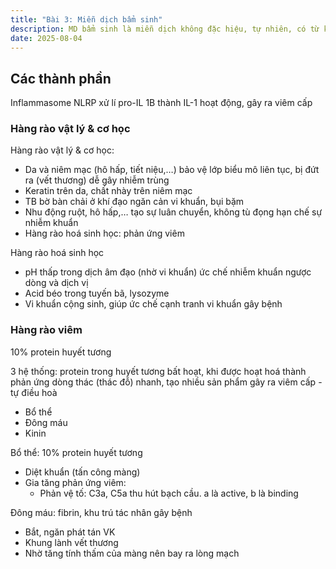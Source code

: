 ```yaml
---
title: "Bài 3: Miễn dịch bẩm sinh"
description: MD bẩm sinh là miễn dịch không đặc hiệu, tự nhiên, có từ khi sinh ra
date: 2025-08-04
---
```


## Các thành phần

Inflammasome NLRP xử lí pro-IL 1B thành IL-1 hoạt động, gây ra viêm cấp

### Hàng rào vật lý & cơ học

Hàng rào vật lý & cơ học:

- Da và niêm mạc (hô hấp, tiết niệu,…) bảo vệ lớp biểu mô liên tục, bị đứt ra (vết thương) dễ gây nhiễm trùng
- Keratin trên da, chất nhày trên niêm mạc
- TB bờ bàn chải ở khí đạo ngăn cản vi khuẩn, bụi bặm
- Nhu động ruột, hô hấp,… tạo sự luân chuyển, không tù đọng hạn chế sự nhiễm khuẩn
- Hàng rào hoá sinh học: phản ứng viêm

Hàng rào hoá sinh học

- pH thấp trong dịch âm đạo (nhờ vi khuẩn) ức chế nhiễm khuẩn ngược dòng và dịch vị
- Acid béo trong tuyến bã, lysozyme
- Vi khuẩn cộng sinh, giúp ức chế cạnh tranh vi khuẩn gây bệnh

### Hàng rào viêm

10% protein huyết tương

3 hệ thống: protein trong huyết tương bất hoạt, khi được hoạt hoá thành phản ứng dòng thác (thác đỗ) nhanh, tạo nhiều sản phẩm gây ra viêm cấp - tự điều hoà

- Bổ thể
- Đông máu
- Kinin

Bổ thể: 10% protein huyết tương

- Diệt khuẩn (tấn công màng)
- Gia tăng phản ứng viêm:
  - Phản vệ tố: C3a, C5a thu hút bạch cầu. a là active, b là binding

Đông máu: fibrin, khu trú tác nhân gây bệnh

- Bắt, ngăn phát tán VK
- Khung lành vết thương
- Nhờ tăng tính thấm của màng nên bay ra lòng mạch
